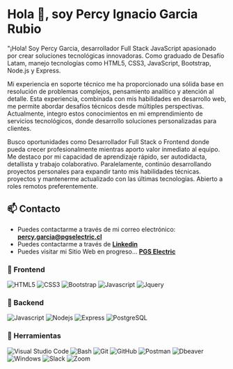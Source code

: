 # Hola 👋, soy Percy Ignacio Garcia Rubio

"¡Hola! Soy Percy Garcia, desarrollador Full Stack JavaScript apasionado por crear soluciones tecnológicas innovadoras. Como graduado de Desafío Latam, manejo tecnologías como HTML5, CSS3, JavaScript, Bootstrap, Node.js y Express.

Mi experiencia en soporte técnico me ha proporcionado una sólida base en resolución de problemas complejos, pensamiento analítico y atención al detalle. Esta experiencia, combinada con mis habilidades en desarrollo web, me permite abordar desafíos técnicos desde múltiples perspectivas. Actualmente, integro estos conocimientos en mi emprendimiento de servicios tecnológicos, donde desarrollo soluciones personalizadas para clientes.

Busco oportunidades como Desarrollador Full Stack o Frontend donde pueda crecer profesionalmente mientras aporto valor inmediato al equipo. Me destaco por mi capacidad de aprendizaje rápido, ser autodidacta, detallista y trabajo colaborativo. Paralelamente, continúo desarrollando proyectos personales para expandir tanto mis habilidades técnicas. proyectos y mantenerme actualizado con las últimas tecnologías. Abierto a roles remotos preferentemente.




## 📫 Contacto

- Puedes contactarme a través de mi correo electrónico: **<percy.garcia@pgselectric.cl>**
- Puedes contactarme a través de **[Linkedin]([https://www.linkedin.com/in/percy-ignacio-garcia-rubio-7bb3b523a](https://www.linkedin.com/in/percygarciar/))**
- Puedes visitar mi Sitio Web en progreso... **[PGS Electric](https://pgselectric.cl)**

### 🎨 Frontend

![HTML5](https://img.shields.io/badge/HTML5-E34F26?style=for-the-badge&logo=html5&logoColor=white) ![CSS3](https://img.shields.io/badge/CSS3-1572B6?style=for-the-badge&logo=css3&logoColor=white) ![Bootstrap](https://img.shields.io/badge/Bootstrap-563D7C?style=for-the-badge&logo=bootstrap&logoColor=white) ![Javascript](https://img.shields.io/badge/Javascript-323330?style=for-the-badge&logo=javascript&logoColor=F7DF1E) ![Jquery](https://img.shields.io/badge/jQuery-0769AD?style=for-the-badge&logo=jquery&logoColor=white)

### 🔨 Backend

![Javascript](https://img.shields.io/badge/Javascript-323330?style=for-the-badge&logo=javascript&logoColor=F7DF1E) ![Nodejs](https://img.shields.io/badge/Node.js-43853D?style=for-the-badge&logo=node.js&logoColor=white) ![Express](https://img.shields.io/badge/Express.js-404D59?style=for-the-badge) ![PostgreSQL](https://img.shields.io/badge/PostgreSQL-316192?style=for-the-badge&logo=postgresql&logoColor=white)

### 📎 Herramientas

![Visual Studio Code](https://img.shields.io/badge/Visual%20Studio%20Code-007ACC?style=for-the-badge&logo=visual-studio-code&logoColor=white) ![Bash](https://img.shields.io/badge/Bash-121011?style=for-the-badge&logo=gnu-bash&logoColor=white) ![Git](https://img.shields.io/badge/git-%23F05033.svg?style=for-the-badge&logo=git&logoColor=white) ![GitHub](https://img.shields.io/badge/github-%23121011.svg?style=for-the-badge&logo=github&logoColor=white) ![Postman](https://img.shields.io/badge/Postman-FF6C37?style=for-the-badge&logo=postman&logoColor=white) ![Dbeaver](https://img.shields.io/badge/DBeaver-EE0000?style=for-the-badge&logo=dbeaver&logoColor=white)  ![Windows](https://img.shields.io/badge/Windows-0078D6?style=for-the-badge&logo=windows&logoColor=white) ![Slack](https://img.shields.io/badge/Slack-4A154B?style=for-the-badge&logo=slack&logoColor=white) ![Zoom](https://img.shields.io/badge/Zoom-2D8CFF?style=for-the-badge&logo=zoom&logoColor=white)

